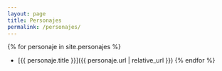 ```yaml
---
layout: page
title: Personajes
permalink: /personajes/
---
```


{% for personaje in site.personajes %}
- [{{ personaje.title }}]({{ personaje.url | relative_url }})
{% endfor %} 
